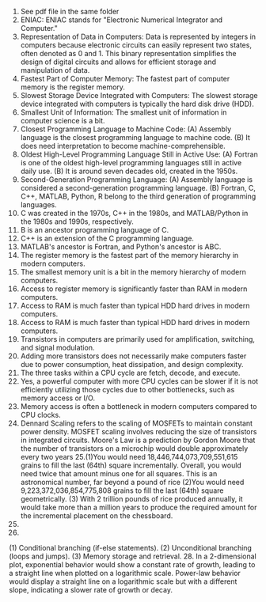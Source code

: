 1. See pdf file in the same folder
2. ENIAC: ENIAC stands for "Electronic Numerical Integrator and Computer."
3. Representation of Data in Computers: Data is represented by integers in computers because electronic circuits can easily represent two states, often denoted as 0 and 1. This binary representation simplifies the design of digital circuits and allows for efficient storage and manipulation of data.
4. Fastest Part of Computer Memory: The fastest part of computer memory is the register memory.
5. Slowest Storage Device Integrated with Computers: The slowest storage device integrated with computers is typically the hard disk drive (HDD).
6. Smallest Unit of Information: The smallest unit of information in computer science is a bit.
7. Closest Programming Language to Machine Code:
(A) Assembly language is the closest programming language to machine code.
(B) It does need interpretation to become machine-comprehensible.
8. Oldest High-Level Programming Language Still in Active Use:
(A) Fortran is one of the oldest high-level programming languages still in active daily use.
(B) It is around seven decades old, created in the 1950s.
9. Second-Generation Programming Language:
(A) Assembly language is considered a second-generation programming language.
(B) Fortran, C, C++, MATLAB, Python, R belong to the third generation of programming languages.
10. C was created in the 1970s, C++ in the 1980s, and MATLAB/Python in the 1980s and 1990s, respectively.
11. B is an ancestor programming language of C.
12. C++ is an extension of the C programming language.
13. MATLAB's ancestor is Fortran, and Python's ancestor is ABC.
14. The register memory is the fastest part of the memory hierarchy in modern computers.
15. The smallest memory unit is a bit in the memory hierarchy of modern computers.
16. Access to register memory is significantly faster than RAM in modern computers.
17. Access to RAM is much faster than typical HDD hard drives in modern computers.
18. Access to RAM is much faster than typical HDD hard drives in modern computers.
19. Transistors in computers are primarily used for amplification, switching, and signal modulation.
20. Adding more transistors does not necessarily make computers faster due to power consumption, heat dissipation, and design complexity.
21. The three tasks within a CPU cycle are fetch, decode, and execute.
22. Yes, a powerful computer with more CPU cycles can be slower if it is not efficiently utilizing those cycles due to other bottlenecks, such as memory access or I/O.
23. Memory access is often a bottleneck in modern computers compared to CPU clocks.
24. Dennard Scaling refers to the scaling of MOSFETs to maintain constant power density. MOSFET scaling involves reducing the size of transistors in integrated circuits. Moore's Law is a prediction by Gordon Moore that the number of transistors on a microchip would double approximately every two years
25.(1)You would need 18,446,744,073,709,551,615 grains to fill the last (64th) square incrementally. Overall, you would need twice that amount minus one for all squares. This is an astronomical number, far beyond a pound of rice
(2)You would need 9,223,372,036,854,775,808 grains to fill the last (64th) square geometrically.
(3) With 2 trillion pounds of rice produced annually, it would take more than a million years to produce the required amount for the incremental placement on the chessboard.
26. 
27.
(1) Conditional branching (if-else statements).
(2) Unconditional branching (loops and jumps).
(3) Memory storage and retrieval.
  28. In a 2-dimensional plot, exponential behavior would show a constant rate of growth, leading to a straight line when plotted on a logarithmic scale. Power-law behavior would display a straight line on a logarithmic scale but with a different slope, indicating a slower rate of growth or decay.
   

    








